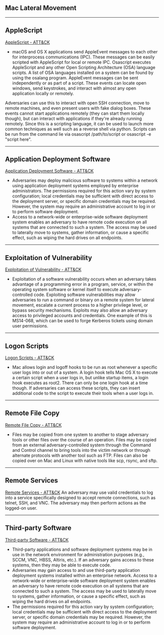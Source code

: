 ## Mac Lateral Movement

------------------------------- 
## AppleScript
[AppleScript - ATT&CK](https://attack.mitre.org/wiki/Technique/T1155)
* macOS and OS X applications send AppleEvent messages to each other for interprocess communications (IPC). These messages can be easily scripted with AppleScript for local or remote IPC. Osascript executes AppleScript and any other Open Scripting Architecture (OSA) language scripts. A list of OSA languages installed on a system can be found by using the osalang program. AppleEvent messages can be sent independently or as part of a script. These events can locate open windows, send keystrokes, and interact with almost any open application locally or remotely.

Adversaries can use this to interact with open SSH connection, move to remote machines, and even present users with fake dialog boxes. These events cannot start applications remotely (they can start them locally though), but can interact with applications if they're already running remotely. Since this is a scripting language, it can be used to launch more common techniques as well such as a reverse shell via python. Scripts can be run from the command lie via osascript /path/to/script or osascript -e "script here". 




















------------------------------- 
## Application Deployment Software
[Application Deployment Software - ATT&CK](https://attack.mitre.org/wiki/Technique/T1059)
* Adversaries may deploy malicious software to systems within a network using application deployment systems employed by enterprise administrators. The permissions required for this action vary by system configuration; local credentials may be sufficient with direct access to the deployment server, or specific domain credentials may be required. However, the system may require an administrative account to log in or to perform software deployment.
* Access to a network-wide or enterprise-wide software deployment system enables an adversary to have remote code execution on all systems that are connected to such a system. The access may be used to laterally move to systems, gather information, or cause a specific effect, such as wiping the hard drives on all endpoints. 
















------------------------------- 
## Exploitation of Vulnerability
[Exploitation of Vulnerability - ATT&CK](https://attack.mitre.org/wiki/Technique/T1068)
* Exploitation of a software vulnerability occurs when an adversary takes advantage of a programming error in a program, service, or within the operating system software or kernel itself to execute adversary-controlled code. Exploiting software vulnerabilities may allow adversaries to run a command or binary on a remote system for lateral movement, escalate a current process to a higher privilege level, or bypass security mechanisms. Exploits may also allow an adversary access to privileged accounts and credentials. One example of this is MS14-068, which can be used to forge Kerberos tickets using domain user permissions.






















------------------------------- 
## Logon Scripts
[Logon Scripts - ATT&CK](https://attack.mitre.org/wiki/Technique/T1037)
* Mac allows login and logoff hooks to be run as root whenever a specific user logs into or out of a system. A login hook tells Mac OS X to execute a certain script when a user logs in, but unlike startup items, a login hook executes as root2. There can only be one login hook at a time though. If adversaries can access these scripts, they can insert additional code to the script to execute their tools when a user logs in. 
















------------------------------- 
## Remote File Copy
[Remote File Copy - ATT&CK](https://attack.mitre.org/wiki/Technique/T1105)
* Files may be copied from one system to another to stage adversary tools or other files over the course of an operation. Files may be copied from an external adversary-controlled system through the Command and Control channel to bring tools into the victim network or through alternate protocols with another tool such as FTP. Files can also be copied over on Mac and Linux with native tools like scp, rsync, and sftp. 















------------------------------- 
## Remote Services
[Remote Services - ATT&CK](https://attack.mitre.org/wiki/Technique/T1021)
An adversary may use valid credentials to log into a service specifically designed to accept remote connections, such as telnet, SSH, and VNC. The adversary may then perform actions as the logged-on user. 













------------------------------- 
## Third-party Software
[Third-party Software - ATT&CK](https://attack.mitre.org/wiki/Technique/T1072)
* Third-party applications and software deployment systems may be in use in the network environment for administration purposes (e.g., SCCM, VNC, HBSS, Altiris, etc.). If an adversary gains access to these systems, then they may be able to execute code.
* Adversaries may gain access to and use third-party application deployment systems installed within an enterprise network. Access to a network-wide or enterprise-wide software deployment system enables an adversary to have remote code execution on all systems that are connected to such a system. The access may be used to laterally move to systems, gather information, or cause a specific effect, such as wiping the hard drives on all endpoints.
* The permissions required for this action vary by system configuration; local credentials may be sufficient with direct access to the deployment server, or specific domain credentials may be required. However, the system may require an administrative account to log in or to perform software deployment. 

